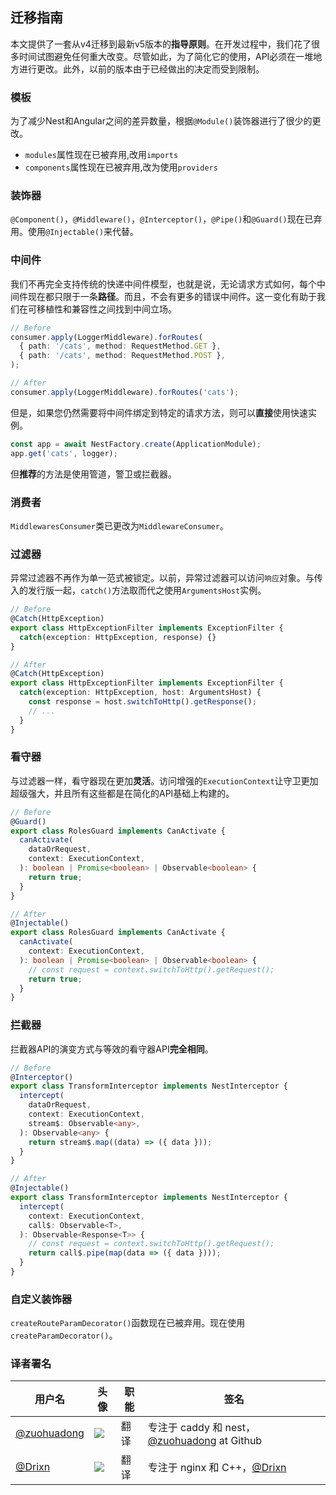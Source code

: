 ## 迁移指南


本文提供了一套从v4迁移到最新v5版本的**指导原则**。在开发过程中，我们花了很多时间试图避免任何重大改变。尽管如此，为了简化它的使用，API必须在一堆地方进行更改。此外，以前的版本由于已经做出的决定而受到限制。

### 模板
为了减少Nest和Angular之间的差异数量，根据`@Module()`装饰器进行了很少的更改。

* `modules`属性现在已被弃用,改用`imports`
* `components`属性现在已被弃用,改为使用`providers`

### 装饰器

`@Component()`，`@Middleware()`，`@Interceptor()`，`@Pipe()`和`@Guard()`现在已弃用。使用`@Injectable()`来代替。

###  中间件

我们不再完全支持传统的快递中间件模型，也就是说，无论请求方式如何，每个中间件现在都只限于一条**路径**。而且，不会有更多的错误中间件。这一变化有助于我们在可移植性和兼容性之间找到中间立场。

```typescript
// Before
consumer.apply(LoggerMiddleware).forRoutes(
  { path: '/cats', method: RequestMethod.GET },
  { path: '/cats', method: RequestMethod.POST },
);

// After
consumer.apply(LoggerMiddleware).forRoutes('cats');
```
但是，如果您仍然需要将中间件绑定到特定的请求方法，则可以**直接**使用快速实例。
```typescript
const app = await NestFactory.create(ApplicationModule);
app.get('cats', logger);
```

但**推荐**的方法是使用管道，警卫或拦截器。

### 消费者

`MiddlewaresConsumer`类已更改为`MiddlewareConsumer`。

### 过滤器


异常过滤器不再作为单一范式被锁定。以前，异常过滤器可以访问`响应`对象。与传入的发行版一起，`catch()`方法取而代之使用`ArgumentsHost`实例。
```typescript
// Before
@Catch(HttpException)
export class HttpExceptionFilter implements ExceptionFilter {
  catch(exception: HttpException, response) {}
}

// After
@Catch(HttpException)
export class HttpExceptionFilter implements ExceptionFilter {
  catch(exception: HttpException, host: ArgumentsHost) {
    const response = host.switchToHttp().getResponse();
    // ...
  }
}
```
### 看守器
与过滤器一样，看守器现在更加**灵活**。访问增强的`ExecutionContext`让守卫更加超级强大，并且所有这些都是在简化的API基础上构建的。
```typescript
// Before
@Guard()
export class RolesGuard implements CanActivate {
  canActivate(
    dataOrRequest,
    context: ExecutionContext,
  ): boolean | Promise<boolean> | Observable<boolean> {
    return true;
  }
}

// After
@Injectable()
export class RolesGuard implements CanActivate {
  canActivate(
    context: ExecutionContext,
  ): boolean | Promise<boolean> | Observable<boolean> {
    // const request = context.switchToHttp().getRequest();
    return true;
  }
}
```
### 拦截器


拦截器API的演变方式与等效的看守器API**完全相同**。
```typescript
// Before
@Interceptor()
export class TransformInterceptor implements NestInterceptor {
  intercept(
    dataOrRequest,
    context: ExecutionContext,
    stream$: Observable<any>,
  ): Observable<any> {
    return stream$.map((data) => ({ data }));
  }
}

// After
@Injectable()
export class TransformInterceptor implements NestInterceptor {
  intercept(
    context: ExecutionContext,
    call$: Observable<T>,
  ): Observable<Response<T>> {
    // const request = context.switchToHttp().getRequest();
    return call$.pipe(map(data => ({ data })));
  }
}
```
### 自定义装饰器

`createRouteParamDecorator()`函数现在已被弃用。现在使用`createParamDecorator()`。

 ### 译者署名

| 用户名 | 头像 | 职能 | 签名 |
|---|---|---|---|
| [@zuohuadong](https://github.com/zuohuadong)  | <img class="avatar-66 rm-style" src="https://i.loli.net/2020/03/24/37yC4dntIcTHkLO.jpg">  |  翻译  | 专注于 caddy 和 nest，[@zuohuadong](https://github.com/zuohuadong/) at Github  |
| [@Drixn](https://drixn.com/)  | <img class="avatar-66 rm-style" src="https://cdn.drixn.com/img/src/avatar1.png">  |  翻译  | 专注于 nginx 和 C++，[@Drixn](https://drixn.com/) |